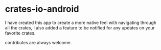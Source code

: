 # crates-io-android

I have created this app to create a more native feel with navigating through all the crates, I also added a feature to be notified for any updates on your favorite crates.

contributes are always welcome.
